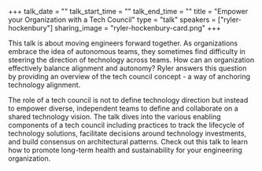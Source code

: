 +++
talk_date = ""
talk_start_time = ""
talk_end_time = ""
title = "Empower your Organization with a Tech Council"
type = "talk"
speakers = ["ryler-hockenbury"]
sharing_image = "ryler-hockenbury-card.png"
+++

This talk is about moving engineers forward together. As organizations embrace the idea of autonomous teams, they sometimes find difficulty in steering the direction of technology across teams. How can an organization effectively balance alignment and autonomy? Ryler answers this question by providing an overview of the tech council concept - a way of anchoring technology alignment.

The role of a tech council is not to define technology direction but instead to empower diverse, independent teams to define and collaborate on a shared technology vision. The talk dives into the various enabling components of a tech council including practices to track the lifecycle of technology solutions, facilitate decisions around technology investments, and build consensus on architectural patterns. Check out this talk to learn how to promote long-term health and sustainability for your engineering organization.